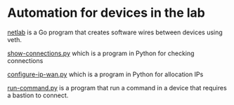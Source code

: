 # Automation for devices in the lab

[netlab](https://github.com/brnuts/netlab/tree/main/Go) is a Go program that creates software wires between devices using veth.

[show-connections.py](https://github.com/brnuts/netlab/blob/main/Python/show-connections.py) which is a program in Python for checking connections 

[configure-ip-wan.py](https://github.com/brnuts/netlab/blob/main/Python/configure-ip-wan.py) which is a program in Python for allocation IPs

[run-command.py](https://github.com/brnuts/netlab/blob/main/Python/run-command.py) is a program that run a command in a device that requires a bastion to connect.
